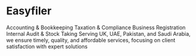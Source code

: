 # Easyfiler
Accounting &amp; Bookkeeping Taxation &amp; Compliance Business Registration Internal Audit &amp; Stock Taking Serving UK, UAE, Pakistan, and Saudi Arabia, we ensure timely, quality, and affordable services, focusing on client satisfaction with expert solutions
